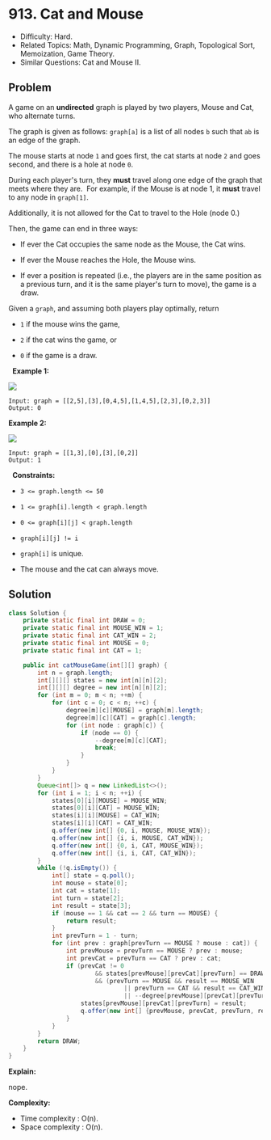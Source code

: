 # 913. Cat and Mouse

- Difficulty: Hard.
- Related Topics: Math, Dynamic Programming, Graph, Topological Sort, Memoization, Game Theory.
- Similar Questions: Cat and Mouse II.

## Problem

A game on an **undirected** graph is played by two players, Mouse and Cat, who alternate turns.

The graph is given as follows: ```graph[a]``` is a list of all nodes ```b``` such that ```ab``` is an edge of the graph.

The mouse starts at node ```1``` and goes first, the cat starts at node ```2``` and goes second, and there is a hole at node ```0```.

During each player's turn, they **must** travel along one edge of the graph that meets where they are.  For example, if the Mouse is at node 1, it **must** travel to any node in ```graph[1]```.

Additionally, it is not allowed for the Cat to travel to the Hole (node 0.)

Then, the game can end in three ways:


	
- If ever the Cat occupies the same node as the Mouse, the Cat wins.
	
- If ever the Mouse reaches the Hole, the Mouse wins.
	
- If ever a position is repeated (i.e., the players are in the same position as a previous turn, and it is the same player's turn to move), the game is a draw.


Given a ```graph```, and assuming both players play optimally, return


	
- ```1``` if the mouse wins the game,
	
- ```2``` if the cat wins the game, or
	
- ```0``` if the game is a draw.


 
**Example 1:**

![](https://assets.leetcode.com/uploads/2020/11/17/cat1.jpg)

```
Input: graph = [[2,5],[3],[0,4,5],[1,4,5],[2,3],[0,2,3]]
Output: 0
```

**Example 2:**

![](https://assets.leetcode.com/uploads/2020/11/17/cat2.jpg)

```
Input: graph = [[1,3],[0],[3],[0,2]]
Output: 1
```

 
**Constraints:**


	
- ```3 <= graph.length <= 50```
	
- ```1 <= graph[i].length < graph.length```
	
- ```0 <= graph[i][j] < graph.length```
	
- ```graph[i][j] != i```
	
- ```graph[i]``` is unique.
	
- The mouse and the cat can always move. 



## Solution

```java
class Solution {
    private static final int DRAW = 0;
    private static final int MOUSE_WIN = 1;
    private static final int CAT_WIN = 2;
    private static final int MOUSE = 0;
    private static final int CAT = 1;

    public int catMouseGame(int[][] graph) {
        int n = graph.length;
        int[][][] states = new int[n][n][2];
        int[][][] degree = new int[n][n][2];
        for (int m = 0; m < n; ++m) {
            for (int c = 0; c < n; ++c) {
                degree[m][c][MOUSE] = graph[m].length;
                degree[m][c][CAT] = graph[c].length;
                for (int node : graph[c]) {
                    if (node == 0) {
                        --degree[m][c][CAT];
                        break;
                    }
                }
            }
        }
        Queue<int[]> q = new LinkedList<>();
        for (int i = 1; i < n; ++i) {
            states[0][i][MOUSE] = MOUSE_WIN;
            states[0][i][CAT] = MOUSE_WIN;
            states[i][i][MOUSE] = CAT_WIN;
            states[i][i][CAT] = CAT_WIN;
            q.offer(new int[] {0, i, MOUSE, MOUSE_WIN});
            q.offer(new int[] {i, i, MOUSE, CAT_WIN});
            q.offer(new int[] {0, i, CAT, MOUSE_WIN});
            q.offer(new int[] {i, i, CAT, CAT_WIN});
        }
        while (!q.isEmpty()) {
            int[] state = q.poll();
            int mouse = state[0];
            int cat = state[1];
            int turn = state[2];
            int result = state[3];
            if (mouse == 1 && cat == 2 && turn == MOUSE) {
                return result;
            }
            int prevTurn = 1 - turn;
            for (int prev : graph[prevTurn == MOUSE ? mouse : cat]) {
                int prevMouse = prevTurn == MOUSE ? prev : mouse;
                int prevCat = prevTurn == CAT ? prev : cat;
                if (prevCat != 0
                        && states[prevMouse][prevCat][prevTurn] == DRAW
                        && (prevTurn == MOUSE && result == MOUSE_WIN
                                || prevTurn == CAT && result == CAT_WIN
                                || --degree[prevMouse][prevCat][prevTurn] == 0)) {
                    states[prevMouse][prevCat][prevTurn] = result;
                    q.offer(new int[] {prevMouse, prevCat, prevTurn, result});
                }
            }
        }
        return DRAW;
    }
}
```

**Explain:**

nope.

**Complexity:**

* Time complexity : O(n).
* Space complexity : O(n).
